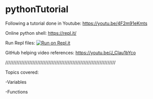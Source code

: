 # pythonTutorial

Following a tutorial done in Youtube: https://youtu.be/4F2m91eKmts

Online python shell: https://repl.it/

Run Repl files: [![Run on Repl.it](https://repl.it/badge/github/bolodave/pythonTutorial)](https://repl.it/github/bolodave/pythonTutorial)

GitHub helping video references: https://youtu.be/J_Clau1bYco

/////////////////////////////////////////////////////////////////////

Topics covered:

-Variables

-Functions
